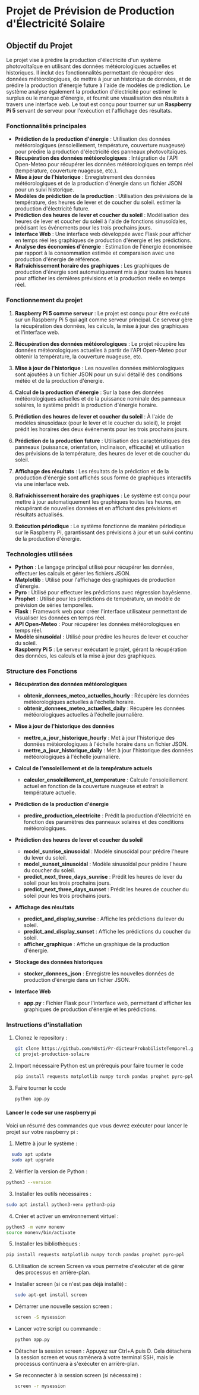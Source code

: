 # Projet de Prévision de Production d'Électricité Solaire

## Objectif du Projet

Le projet vise à prédire la production d'électricité d'un système photovoltaïque en utilisant des données météorologiques actuelles et historiques. Il inclut des fonctionnalités permettant de récupérer des données météorologiques, de mettre à jour un historique de données, et de prédire la production d'énergie future à l'aide de modèles de prédiction. Le système analyse également la production d'électricité pour estimer le surplus ou le manque d'énergie, et fournit une visualisation des résultats à travers une interface web. Le tout est conçu pour tourner sur un **Raspberry Pi 5** servant de serveur pour l'exécution et l'affichage des résultats.

### Fonctionnalités principales

- **Prédiction de la production d'énergie** : Utilisation des données météorologiques (ensoleillement, température, couverture nuageuse) pour prédire la production d'électricité des panneaux photovoltaïques.
- **Récupération des données météorologiques** : Intégration de l'API Open-Meteo pour récupérer les données météorologiques en temps réel (température, couverture nuageuse, etc.).
- **Mise à jour de l'historique** : Enregistrement des données météorologiques et de la production d'énergie dans un fichier JSON pour un suivi historique.
- **Modèles de prédiction de la production** : Utilisation des prévisions de la température, des heures de lever et de coucher du soleil. estimer la production d'électricité future.
- **Prédiction des heures de lever et coucher du soleil** : Modélisation des heures de lever et coucher du soleil à l'aide de fonctions sinusoïdales, prédisant les événements pour les trois prochains jours.
- **Interface Web** : Une interface web développée avec Flask pour afficher en temps réel les graphiques de production d'énergie et les prédictions.
- **Analyse des économies d'énergie** : Estimation de l'énergie économisée par rapport à la consommation estimée et comparaison avec une production d'énergie de référence.
- **Rafraîchissement horaire des graphiques** : Les graphiques de production d'énergie sont automatiquement mis à jour toutes les heures pour afficher les dernières prévisions et la production réelle en temps réel.

### Fonctionnement du projet

1. **Raspberry Pi 5 comme serveur** : Le projet est conçu pour être exécuté sur un Raspberry Pi 5 qui agit comme serveur principal. Ce serveur gère la récupération des données, les calculs, la mise à jour des graphiques et l'interface web.
   
2. **Récupération des données météorologiques** : Le projet récupère les données météorologiques actuelles à partir de l'API Open-Meteo pour obtenir la température, la couverture nuageuse, etc.

3. **Mise à jour de l'historique** : Les nouvelles données météorologiques sont ajoutées à un fichier JSON pour un suivi détaillé des conditions météo et de la production d'énergie.

4. **Calcul de la production d'énergie** : Sur la base des données météorologiques actuelles et de la puissance nominale des panneaux solaires, le système prédit la production d'énergie horaire.

5. **Prédiction des heures de lever et coucher du soleil** : À l'aide de modèles sinusoïdaux (pour le lever et le coucher du soleil), le projet prédit les horaires des deux événements pour les trois prochains jours.

6. **Prédiction de la production future** : Utilisation des caractéristiques des panneaux (puissance, orientation, inclinaison, efficacité) et utilisation des prévisions de la température, des heures de lever et de coucher du soleil.

7. **Affichage des résultats** : Les résultats de la prédiction et de la production d'énergie sont affichés sous forme de graphiques interactifs via une interface web.

8. **Rafraîchissement horaire des graphiques** : Le système est conçu pour mettre à jour automatiquement les graphiques toutes les heures, en récupérant de nouvelles données et en affichant des prévisions et résultats actualisés.

9. **Exécution périodique** : Le système fonctionne de manière périodique sur le Raspberry Pi, garantissant des prévisions à jour et un suivi continu de la production d'énergie.

### Technologies utilisées

- **Python** : Le langage principal utilisé pour récupérer les données, effectuer les calculs et gérer les fichiers JSON.
- **Matplotlib** : Utilisé pour l'affichage des graphiques de production d'énergie.
- **Pyro** : Utilisé pour effectuer les prédictions avec régression bayésienne.
- **Prophet** : Utilisé pour les prédictions de température, un modèle de prévision de séries temporelles.
- **Flask** : Framework web pour créer l'interface utilisateur permettant de visualiser les données en temps réel.
- **API Open-Meteo** : Pour récupérer les données météorologiques en temps réel.
- **Modèle sinusoïdal** : Utilisé pour prédire les heures de lever et coucher du soleil.
- **Raspberry Pi 5** : Le serveur exécutant le projet, gérant la récupération des données, les calculs et la mise à jour des graphiques.

### Structure des Fonctions

- **Récupération des données météorologiques**
  - **obtenir_donnees_meteo_actuelles_hourly** : Récupère les données météorologiques actuelles à l'échelle horaire.
  - **obtenir_donnees_meteo_actuelles_daily** : Récupère les données météorologiques actuelles à l'échelle journalière.

- **Mise à jour de l'historique des données**
  - **mettre_a_jour_historique_hourly** : Met à jour l'historique des données météorologiques à l'échelle horaire dans un fichier JSON.
  - **mettre_a_jour_historique_daily** : Met à jour l'historique des données météorologiques à l'échelle journalière.

- **Calcul de l'ensoleillement et de la température actuels**
  - **calculer_ensoleillement_et_temperature** : Calcule l'ensoleillement actuel en fonction de la couverture nuageuse et extrait la température actuelle.

- **Prédiction de la production d'énergie**
  - **predire_production_electricite** : Prédit la production d'électricité en fonction des paramètres des panneaux solaires et des conditions météorologiques.

- **Prédiction des heures de lever et coucher du soleil**
  - **model_sunrise_sinusoidal** : Modèle sinusoïdal pour prédire l'heure du lever du soleil.
  - **model_sunset_sinusoidal** : Modèle sinusoïdal pour prédire l'heure du coucher du soleil.
  - **predict_next_three_days_sunrise** : Prédit les heures de lever du soleil pour les trois prochains jours.
  - **predict_next_three_days_sunset** : Prédit les heures de coucher du soleil pour les trois prochains jours.

- **Affichage des résultats**
  - **predict_and_display_sunrise** : Affiche les prédictions du lever du soleil.
  - **predict_and_display_sunset** : Affiche les prédictions du coucher du soleil.
  - **afficher_graphique** : Affiche un graphique de la production d'énergie.

- **Stockage des données historiques**
  - **stocker_donnees_json** : Enregistre les nouvelles données de production d'énergie dans un fichier JSON.

- **Interface Web**
  - **app.py** : Fichier Flask pour l'interface web, permettant d'afficher les graphiques de production d'énergie et les prédictions.

### Instructions d'installation

1. Clonez le repository :
   ```bash
   git clone https://github.com/N0sti/Pr-dicteurProbabilisteTemporel.git
   cd projet-production-solaire
2. Import nécessaire
   Python est un prérequis pour faire tourner le code
   ```bash
   pip install requests matplotlib numpy torch pandas prophet pyro-ppl
   ```
3. Faire tourner le code
   ```bash
   python app.py
#### Lancer le code sur une raspberry pi
Voici un résumé des commandes que vous devrez exécuter pour lancer le projet sur votre raspberry pi :

1. Mettre à jour le système :
```bash
  sudo apt update
  sudo apt upgrade
```
2. Vérifier la version de Python :
```bash
python3 --version
```
3. Installer les outils nécessaires :
```bash
sudo apt install python3-venv python3-pip
```
4. Créer et activer un environnement virtuel :
```bash
python3 -m venv monenv
source monenv/bin/activate
```
5. Installer les bibliothèques :
```bash
pip install requests matplotlib numpy torch pandas prophet pyro-ppl
```
6. Utilisation de screen
Screen va vous permetre d'exécuter et de gérer des processus en arrière-plan.
  * Installer screen (si ce n'est pas déjà installé) :
    ```bash
    sudo apt-get install screen
    ```
  * Démarrer une nouvelle session screen :
    ```bash
    screen -S mysession
    ```
  * Lancer votre script ou commande :
    ```bash
    python app.py
    ```
  * Détacher la session screen :
    Appuyez sur Ctrl+A puis D. Cela détachera la session screen et vous ramènera à votre terminal SSH, mais le processus continuera à s'exécuter en arrière-plan.

  * Se reconnecter à la session screen (si nécessaire) :
    ```bash
    screen -r mysession
    ```